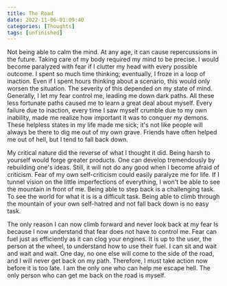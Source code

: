```yaml
---
title: The Road
date: 2022-11-06-01:09:40
categories: [Thoughts]
tags: [unfinished]
---
```

Not being able to calm the mind. At any age, it can cause repercussions in the future. Taking care of my body required my mind to be precise. I would become paralyzed with fear if I clutter my head with every possible outcome. I spent so much time thinking; eventually, I froze in a loop of inaction. Even if I spent hours thinking about a scenario, this would only worsen the situation. The severity of this depended on my state of mind. Generally, I let my fear control me, leading me down dark paths. All these less fortunate paths caused me to learn a great deal about myself. Every failure due to inaction, every time I saw myself crumble due to my own inability, made me realize how important it was to conquer my demons. These helpless states in my life made me sick; it's not like people will always be there to dig me out of my own grave. Friends have often helped me out of hell, but I tend to fall back down.

My critical nature did the reverse of what I thought it did. Being harsh to yourself would forge greater products. One can develop tremendously by rebuilding one's ideas. Still, it will not do any good when I become afraid of criticism. Fear of my own self-criticism could easily paralyze me for life. If I tunnel vision on the little imperfections of everything, I won't be able to see the mountain in front of me. Being able to step back is a challenging task. To see the world for what it is is a difficult task. Being able to climb through the mountain of your own self-hatred and not fall back down is no easy task. 

The only reason I can now climb forward and never look back at my fear Is because I now understand that fear does not have to control me. Fear can fuel just as efficiently as it can clog your engines. It is up to the user, the person at the wheel, to understand how to use their fuel. I can sit and wait and wait and wait. One day, no one else will come to the side of the road, and I will never get back on my path. Therefore, I must take action now before it is too late. I am the only one who can help me escape hell. The only person who can get me back on the road is myself.

